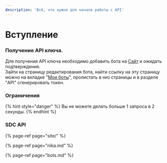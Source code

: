 ```yaml
---
description: 'Всё, что нужно для начала работы с API'
---
```


# Вступление

### Получение API ключа.

Для получения API ключа необходимо добавить бота на [Сайт](https://bots.server-discord.com) и ожидать подтверждения.  
Зайти на страницу редактирования бота, найти ссылку на эту страницу можно на вкладке "[Мои боты](https://bots.server-discord.com/my)", пролистать в низ страницы и в разделе "API" сгенерировать токен.

### Ограничения

{% hint style="danger" %}
Вы не можете делать больше 1 запроса в 2 секунды.
{% endhint %}

### SDC API

{% page-ref page="site/" %}

{% page-ref page="nika.md" %}

{% page-ref page="bots.md" %}



